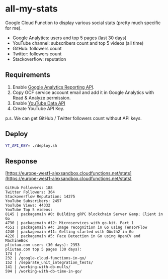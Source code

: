 # all-my-stats

Google Cloud Function to display various social stats (pretty much specific for me).

- Google Analytics: users and top 5 pages (last 30 days)
- YouTube channel: subscribers count and top 5 videos (all time)
- GitHub: followers count
- Twitter: followers count
- Stackoverflow: reputation

## Requirements

1. Enable [Google Analytics Reporting API](https://console.developers.google.com/apis/library/analyticsreporting.googleapis.com).
2. Copy GCF service account email and add it in Google Analytics with Read & Analyze permission.
3. Enable [YouTube Data API](https://console.cloud.google.com/apis/api/youtube.googleapis.com)
4. Create YouTube API Key.

p.s. We can get GitHub / Twitter followers count without API keys.

## Deploy

```bash
YT_API_KEY= ./deploy.sh
```

## Response

[https://europe-west1-alexsandbox.cloudfunctions.net/stats](https://europe-west1-alexsandbox.cloudfunctions.net/stats)

```
GitHub Followers: 188
Twitter Followers: 364
Stackoverflow Reputation: 14275
YouTube Subscribers: 2457
YouTube Views: 44332
YouTube Top 5 videos:
8145 | packagemain #0: Building gRPC blockchain Server &amp; Client in Go
4730 | packagemain #12: Microservices with go-kit. Part 1
4551 | packagemain #4: Image recognition in Go using TensorFlow
4240 | packagemain #11: Getting started with OAuth2 in Go
4226 | packagemain #5: Face Detection in Go using OpenCV and MachineBox
pliutau.com users (30 days): 2353
pliutau.com top 5 pages (30 days):
174 | /
232 | /google-cloud-functions-in-go/
152 | /separate_unit_integration_tests/
141 | /working-with-db-nulls/
594 | /working-with-db-time-in-go/
```